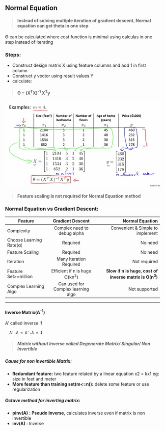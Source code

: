 ##  Normal Equation

> #### Instead of solving multiple iteration of gradient descent, Normal equation can get theta in one step 


Θ can be calculated where cost function is minimal using calculas in one step instead of iterating

### Steps:
- Construct design matrix X using feature columns and add 1 in first column
- Construct y vector using result values Y
- calculate:
 
> #### Θ =  (X<sup>T</sup>X)<sup>-1</sup> X<sup>T</sup>y

![Mean Normalization](../../assets/img/normalEquation.png) 

> #### Feature scaling is not required for Normal Equation method

### Normal Equation vs Gradient Descent:

|     Feature    | Gradient Descent           | Normal Equation  |
| -------------  |:-------------:| -----:|
|Complexity  |  Complex need to debug alpha | Convenient & Simple to implement |
|Choose Learning Rate(α)    |  Required  | No need |
| Feature Scaling     | Required      |   No need |
| Iteration | Many Iteration Required     |   Not required |
| Feature Set>=million | Efficient if n is huge <br> O(kn<sup>2</sup>)  |  **Slow if n is huge, cost of inverse matrix is O(n<sup>3</sup>)**|
| Complex Learning Algo | Can used for Complex learning algo     |   Not supported |

----

  #### Inverse Matrix(A<sup>-1</sup>)
  
  A' called inverse if
  
      A'.A = A'.A = I
 
 >   ##### Matrix without Inverse called **Degenerate Matrix/ Singular/ Non Invertible**

##### Cause for non invertible Matrix:

- __Redundant feature:__ two feature related by a linear equation x2 = kx1 eg: size in feet and meter
- __More feature than training set(m<=n)):__ delete some feature or use regularization


##### Octave method for inverting matrix:

 - __pinv(A)__ : **Pseudo Inverse**, calculates inverse even if matrix is non invertible
 - __inv(A)__  : Inverse
